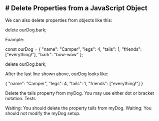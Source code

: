 ## # Delete Properties from a JavaScript Object

We can also delete properties from objects like this:

delete ourDog.bark;

Example:

const ourDog = {
"name": "Camper",
"legs": 4,
"tails": 1,
"friends": ["everything!"],
"bark": "bow-wow"
};

delete ourDog.bark;

After the last line shown above, ourDog looks like:

{
"name": "Camper",
"legs": 4,
"tails": 1,
"friends": ["everything!"]
}

Delete the tails property from myDog. You may use either dot or bracket notation.
Tests

Waiting: You should delete the property tails from myDog.
Waiting: You should not modify the myDog setup.
